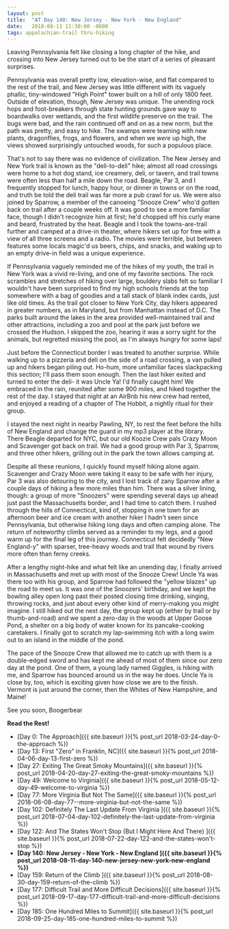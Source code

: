 ```yaml
---
layout: post
title:  "AT Day 140: New Jersey - New York - New England"
date:   2018-08-11 11:30:00 -0600
tags: appalachian-trail thru-hiking
---
```


Leaving Pennsylvania felt like closing a long chapter of the hike, and crossing into New Jersey turned out to be the start of a series of pleasant surprises.

Pennsylvania was overall pretty low, elevation-wise, and flat compared to the rest of the trail, and New Jersey was little different with its vaguely phallic, tiny-windowed "High Point" tower built on a hill of only 1800 feet. Outside of elevation, though, New Jersey was unique. The unending rock hops and foot-breakers through state hunting grounds gave way to boardwalks over wetlands, and the first wildlife preserve on the trail. The bugs were bad, and the rain continued off and on as a new norm, but the path was pretty, and easy to hike. The swamps were teaming with new plants, dragonflies, frogs, and flowers, and when we _were_ up high, the views showed surprisingly untouched woods, for such a populous place.

That's not to say there was no evidence of civilization. The New Jersey and New York trail is known as the "deli-to-deli" hike; almost all road crossings were home to a hot dog stand, ice creamery, deli, or tavern, and trail towns were often less than half a mile down the road. Beagle, Par 3, and I frequently stopped for lunch, happy hour, or dinner in towns or on the road, and truth be told the deli trail was far more a pub crawl for us. We were also joined by Sparrow, a member of the canoeing "Snooze Crew" who'd gotten back on trail after a couple weeks off. It was good to see a more familiar face, though I didn't recognize him at first; he'd chopped off his curly mane and beard, frustrated by the heat. Beagle and I took the towns-are-trail further and camped at a drive-in theater, where hikers set up for free with a view of all three screens and a radio. The movies were terrible, but between features some locals magic'd us beers, chips, and snacks, and waking up to an empty drive-in field was a unique experience.

If Pennsylvania vaguely reminded me of the hikes of my youth, the trail in New York was a vivid re-living, and one of my favorite sections. The rock scrambles and stretches of hiking over large, bouldery slabs felt so familiar I wouldn't have been surprised to find my high schools friends at the top somewhere with a bag of goodies and a tall stack of blank index cards, just like old times. As the trail got closer to New York City, day hikers appeared in greater numbers, as in Maryland, but from Manhattan instead of D.C. The parks built around the lakes in the area provided well-maintained trail and other attractions, including a zoo and pool at the park just before we crossed the Hudson. I skipped the zoo, hearing it was a sorry sight for the animals, but regretted missing the pool, as I'm always hungry for some laps!

Just before the Connecticut border I was treated to another surprise. While walking up to a pizzeria and deli on the side of a road crossing, a van pulled up and hikers began piling out. Ho-hum, more unfamiliar faces slackpacking this section; I'll pass them soon enough. Then the last hiker exited and turned to enter the deli- it was Uncle Ya! I'd finally caught him! We embraced in the rain, reunited after some 900 miles, and hiked together the rest of the day. I stayed that night at an AirBnb his new crew had rented, and enjoyed a reading of a chapter of The Hobbit, a nightly ritual for their group.

I stayed the next night in nearby Pawling, NY, to rest the feet before the hills of New England and change the guard in my mp3 player at the library. There Beagle departed for NYC, but our old Koozie Crew pals Crazy Moon and Scavenger got back on trail. We had a good group with Par 3, Sparrow, and three other hikers, grilling out in the park the town allows camping at.

Despite all these reunions, I quickly found myself hiking alone again. Scavenger and Crazy Moon were taking it easy to be safe with her injury, Par 3 was also detouring to the city, and I lost track of zany Sparrow after a couple days of hiking a few more miles than him. There was a silver lining, though: a group of more "Snoozers" were spending several days up ahead just past the Massachusetts border, and I had time to catch them. I rushed through the hills of Connecticut, kind of, stopping in one town for an afternoon beer and ice cream with another hiker I hadn't seen since Pennsylvania, but otherwise hiking long days and often camping alone. The return of noteworthy climbs served as a reminder to my legs, and a good warm up for the final leg of this journey. Connecticut felt decidedly "New England-y" with sparser, tree-heavy woods and trail that wound by rivers more often than ferny creeks.

After a lengthy night-hike and what felt like an unending day, I finally arrived in Massachusetts and met up with most of the Snooze Crew! Uncle Ya was there too with his group, and Sparrow had followed the "yellow blazes" up the road to meet us. It was one of the Snoozers' birthday, and we kept the bowling alley open long past their posted closing time drinking, singing, throwing rocks, and just about every other kind of merry-making you might imagine. I still hiked out the next day, the group kept up (either by trail or by thumb-and-road) and we spent a zero-day in the woods at Upper Goose Pond, a shelter on a big body of water known for its pancake-cooking caretakers. I finally got to scratch my lap-swimming itch with a long swim out to an island in the middle of the pond.

The pace of the Snooze Crew that allowed me to catch up with them is a double-edged sword and has kept me ahead of most of them since our zero day at the pond. One of them, a young lady named Giggles, is hiking with me, and Sparrow has bounced around us in the way he does. Uncle Ya is close by, too, which is exciting given how close we are to the finish. Vermont is just around the corner, then the Whites of New Hampshire, and Maine!

See you soon,
Boogerbear

**Read the Rest!**

- [Day 0: The Approach]({{ site.baseurl }}{% post_url 2018-03-24-day-0-the-approach %})
- [Day 13: First "Zero" in Franklin, NC]({{ site.baseurl }}{% post_url 2018-04-06-day-13-first-zero %})
- [Day 27: Exiting The Great Smoky Mountains]({{ site.baseurl }}{% post_url 2018-04-20-day-27-exiting-the-great-smoky-mountains %})
- [Day 49: Welcome to Virginia]({{ site.baseurl }}{% post_url 2018-05-12-day-49-welcome-to-virginia %})
- [Day 77: More Virginia But Not The Same]({{ site.baseurl }}{% post_url 2018-06-08-day-77--more-virginia-but-not-the-same %})
- [Day 102: Definitely The Last Update From Virginia ]({{ site.baseurl }}{% post_url 2018-07-04-day-102-definitely-the-last-update-from-virginia %})
- [Day 122: And The States Won't Stop (But I Might Here And There) ]({{ site.baseurl }}{% post_url 2018-07-22-day-122-and-the-states-won't-stop %})
- **[Day 140: New Jersey - New York - New England ]({{ site.baseurl }}{% post_url 2018-08-11-day-140-new-jersey-new-york-new-england %})**
- [Day 159: Return of the Climb ]({{ site.baseurl }}{% post_url 2018-08-30-day-159-return-of-the-climb %})
- [Day 177: Difficult Trail and More Difficult Decisions]({{ site.baseurl }}{% post_url 2018-09-17-day-177-difficult-trail-and-more-difficult-decisions %})
- [Day 185: One Hundred Miles to Summit]({{ site.baseurl }}{% post_url 2018-09-25-day-185-one-hundred-miles-to-summit %})
